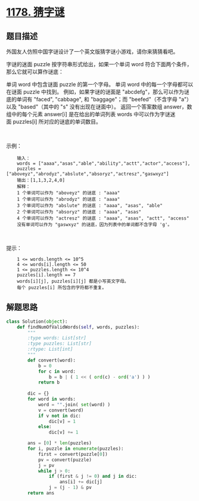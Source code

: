# [1178. 猜字谜](https://leetcode-cn.com/problems/number-of-valid-words-for-each-puzzle/)

## 题目描述

外国友人仿照中国字谜设计了一个英文版猜字谜小游戏，请你来猜猜看吧。

字谜的迷面 puzzle 按字符串形式给出，如果一个单词 word 符合下面两个条件，那么它就可以算作谜底：

单词 word 中包含谜面 puzzle 的第一个字母。
单词 word 中的每一个字母都可以在谜面 puzzle 中找到。
例如，如果字谜的谜面是 "abcdefg"，那么可以作为谜底的单词有 "faced", "cabbage", 和 "baggage"；而 "beefed"（不含字母 "a"）以及 "based"（其中的 "s" 没有出现在谜面中）。
返回一个答案数组 answer，数组中的每个元素 answer[i] 是在给出的单词列表 words 中可以作为字谜迷面 puzzles[i] 所对应的谜底的单词数目。

 

示例：

        输入：
        words = ["aaaa","asas","able","ability","actt","actor","access"], 
        puzzles = ["aboveyz","abrodyz","abslute","absoryz","actresz","gaswxyz"]
        输出：[1,1,3,2,4,0]
        解释：
        1 个单词可以作为 "aboveyz" 的谜底 : "aaaa" 
        1 个单词可以作为 "abrodyz" 的谜底 : "aaaa"
        3 个单词可以作为 "abslute" 的谜底 : "aaaa", "asas", "able"
        2 个单词可以作为 "absoryz" 的谜底 : "aaaa", "asas"
        4 个单词可以作为 "actresz" 的谜底 : "aaaa", "asas", "actt", "access"
        没有单词可以作为 "gaswxyz" 的谜底，因为列表中的单词都不含字母 'g'。
 

提示：

        1 <= words.length <= 10^5
        4 <= words[i].length <= 50
        1 <= puzzles.length <= 10^4
        puzzles[i].length == 7
        words[i][j], puzzles[i][j] 都是小写英文字母。
        每个 puzzles[i] 所包含的字符都不重复。

## 解题思路

```python
class Solution(object):
    def findNumOfValidWords(self, words, puzzles):
        """
        :type words: List[str]
        :type puzzles: List[str]
        :rtype: List[int]
        """
        def convert(word):
            b = 0
            for c in word:
                b = b | ( 1 << ( ord(c) - ord('a') ) )
            return b
        
        dic = {}
        for word in words:
            word = "".join( set(word) )
            v = convert(word)
            if v not in dic:
                dic[v] = 1
            else:
                dic[v] += 1

        ans = [0] * len(puzzles)
        for i, puzzle in enumerate(puzzles):
            first = convert(puzzle[0])
            pv = convert(puzzle)
            j = pv
            while j > 0:
                if (first & j != 0) and j in dic:
                    ans[i] += dic[j]
                j = (j - 1) & pv
        return ans
```